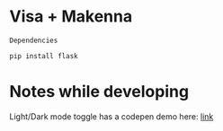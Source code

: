 # Visa + Makenna

`Dependencies`

```shell
pip install flask
```

# Notes while developing

Light/Dark mode toggle has a codepen demo here: [link](https://codepen.io/Z4CHr/pen/ZENymPJ)